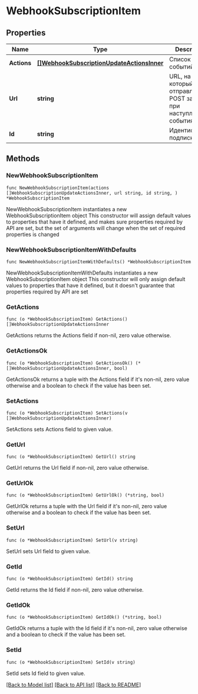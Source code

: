 # WebhookSubscriptionItem

## Properties

Name | Type | Description | Notes
------------ | ------------- | ------------- | -------------
**Actions** | [**[]WebhookSubscriptionUpdateActionsInner**](WebhookSubscriptionUpdateActionsInner.md) | Cписок событий | 
**Url** | **string** | URL, на который будет отправляться POST запрос при наступлении события | 
**Id** | **string** | Идентификатор подписки | 

## Methods

### NewWebhookSubscriptionItem

`func NewWebhookSubscriptionItem(actions []WebhookSubscriptionUpdateActionsInner, url string, id string, ) *WebhookSubscriptionItem`

NewWebhookSubscriptionItem instantiates a new WebhookSubscriptionItem object
This constructor will assign default values to properties that have it defined,
and makes sure properties required by API are set, but the set of arguments
will change when the set of required properties is changed

### NewWebhookSubscriptionItemWithDefaults

`func NewWebhookSubscriptionItemWithDefaults() *WebhookSubscriptionItem`

NewWebhookSubscriptionItemWithDefaults instantiates a new WebhookSubscriptionItem object
This constructor will only assign default values to properties that have it defined,
but it doesn't guarantee that properties required by API are set

### GetActions

`func (o *WebhookSubscriptionItem) GetActions() []WebhookSubscriptionUpdateActionsInner`

GetActions returns the Actions field if non-nil, zero value otherwise.

### GetActionsOk

`func (o *WebhookSubscriptionItem) GetActionsOk() (*[]WebhookSubscriptionUpdateActionsInner, bool)`

GetActionsOk returns a tuple with the Actions field if it's non-nil, zero value otherwise
and a boolean to check if the value has been set.

### SetActions

`func (o *WebhookSubscriptionItem) SetActions(v []WebhookSubscriptionUpdateActionsInner)`

SetActions sets Actions field to given value.


### GetUrl

`func (o *WebhookSubscriptionItem) GetUrl() string`

GetUrl returns the Url field if non-nil, zero value otherwise.

### GetUrlOk

`func (o *WebhookSubscriptionItem) GetUrlOk() (*string, bool)`

GetUrlOk returns a tuple with the Url field if it's non-nil, zero value otherwise
and a boolean to check if the value has been set.

### SetUrl

`func (o *WebhookSubscriptionItem) SetUrl(v string)`

SetUrl sets Url field to given value.


### GetId

`func (o *WebhookSubscriptionItem) GetId() string`

GetId returns the Id field if non-nil, zero value otherwise.

### GetIdOk

`func (o *WebhookSubscriptionItem) GetIdOk() (*string, bool)`

GetIdOk returns a tuple with the Id field if it's non-nil, zero value otherwise
and a boolean to check if the value has been set.

### SetId

`func (o *WebhookSubscriptionItem) SetId(v string)`

SetId sets Id field to given value.



[[Back to Model list]](../README.md#documentation-for-models) [[Back to API list]](../README.md#documentation-for-api-endpoints) [[Back to README]](../README.md)


